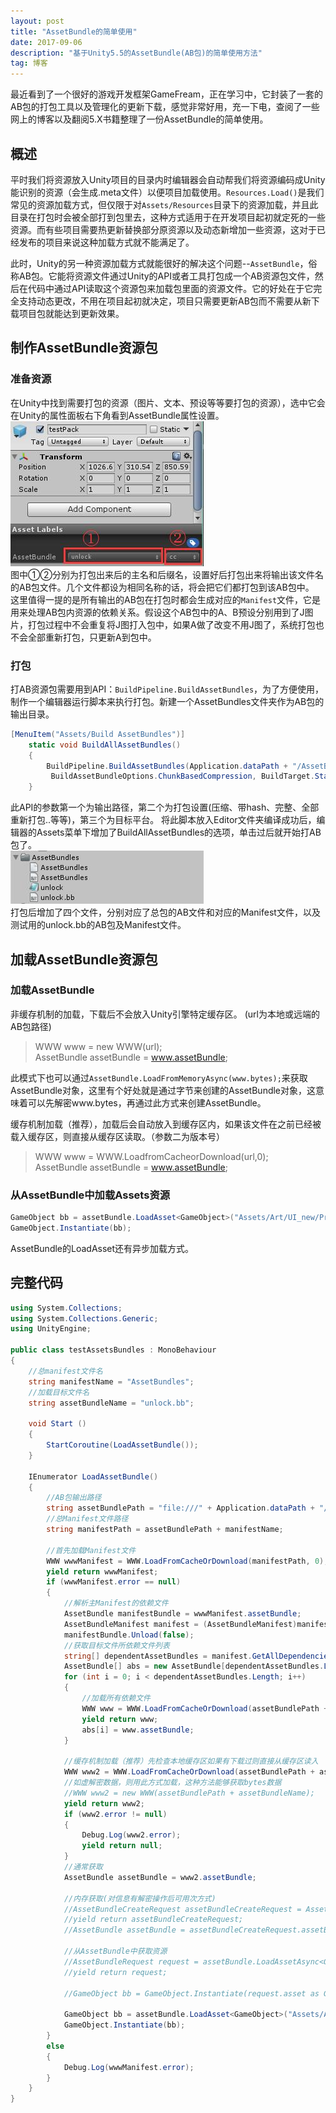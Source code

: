 ```yaml
---
layout: post
title: "AssetBundle的简单使用"
date: 2017-09-06
description: "基于Unity5.5的AssetBundle(AB包)的简单使用方法"
tag: 博客 
---   
```


最近看到了一个很好的游戏开发框架GameFream，正在学习中，它封装了一套的AB包的打包工具以及管理化的更新下载，感觉非常好用，充一下电，查阅了一些网上的博客以及翻阅5.X书籍整理了一份AssetBundle的简单使用。


## 概述
平时我们将资源放入Unity项目的目录内时编辑器会自动帮我们将资源编码成Unity能识别的资源（会生成.meta文件）以便项目加载使用。`Resources.Load()`是我们常见的资源加载方式，但仅限于对`Assets/Resources`目录下的资源加载，并且此目录在打包时会被全部打到包里去，这种方式适用于在开发项目起初就定死的一些资源。而有些项目需要热更新替换部分原资源以及动态新增加一些资源，这对于已经发布的项目来说这种加载方式就不能满足了。  

此时，Unity的另一种资源加载方式就能很好的解决这个问题--`AssetBundle`，俗称AB包。它能将资源文件通过Unity的API或者工具打包成一个AB资源包文件，然后在代码中通过API读取这个资源包来加载包里面的资源文件。它的好处在于它完全支持动态更改，不用在项目起初就决定，项目只需要更新AB包而不需要从新下载项目包就能达到更新效果。  

## 制作AssetBundle资源包
### 准备资源
在Unity中找到需要打包的资源（图片、文本、预设等等要打包的资源），选中它会在Unity的属性面板右下角看到AssetBundle属性设置。  
![AssetBundle属性设置](/images/posts/posts-20170906/01.jpg)  
图中①②分别为打包出来后的主名和后缀名，设置好后打包出来将输出该文件名的AB包文件。几个文件都设为相同名称的话，将会把它们都打包到该AB包中。  
这里值得一提的是所有输出的AB包在打包时都会生成对应的`Manifest`文件，它是用来处理AB包内资源的依赖关系。假设这个AB包中的A、B预设分别用到了J图片，打包过程中不会重复将J图打入包中，如果A做了改变不用J图了，系统打包也不会全部重新打包，只更新A到包中。

### 打包
打AB资源包需要用到API：`BuildPipeline.BuildAssetBundles`，为了方便使用，制作一个编辑器运行脚本来执行打包。新建一个AssetBundles文件夹作为AB包的输出目录。  
```csharp
[MenuItem("Assets/Build AssetBundles")]
    static void BuildAllAssetBundles()
    { 
        BuildPipeline.BuildAssetBundles(Application.dataPath + "/AssetBundles",
         BuildAssetBundleOptions.ChunkBasedCompression, BuildTarget.StandaloneWindows);
    }
```
此API的参数第一个为输出路径，第二个为打包设置(压缩、带hash、完整、全部重新打包..等等)，第三个为目标平台。
将此脚本放入Editor文件夹编译成功后，编辑器的Assets菜单下增加了BuildAllAssetBundles的选项，单击过后就开始打AB包了。  
![AB包输出目录](/images/posts/posts-20170906/02.jpg)  
打包后增加了四个文件，分别对应了总包的AB文件和对应的Manifest文件，以及测试用的unlock.bb的AB包及Manifest文件。  

## 加载AssetBundle资源包

### 加载AssetBundle  
非缓存机制的加载，下载后不会放入Unity引擎特定缓存区。 (url为本地或远端的AB包路径)
>WWW www = new WWW(url);  
AssetBundle assetBundle = www.assetBundle;

此模式下也可以通过`AssetBundle.LoadFromMemoryAsync(www.bytes);`来获取AssetBundle对象，这里有个好处就是通过字节来创建的AssetBundle对象，这意味着可以先解密www.bytes，再通过此方式来创建AssetBundle。

缓存机制加载（推荐），加载后会自动放入到缓存区内，如果该文件在之前已经被载入缓存区，则直接从缓存区读取。（参数二为版本号）
>WWW www = WWW.LoadfromCacheorDownload(url,0);  
AssetBundle assetBundle = www.assetBundle;

### 从AssetBundle中加载Assets资源

```csharp
GameObject bb = assetBundle.LoadAsset<GameObject>("Assets/Art/UI_new/Prefab/Canvas_Unlock.prefab");
GameObject.Instantiate(bb);
```
AssetBundle的LoadAsset还有异步加载方式。

## 完整代码
```csharp
using System.Collections;
using System.Collections.Generic;
using UnityEngine;

public class testAssetsBundles : MonoBehaviour
{
    //总manifest文件名
    string manifestName = "AssetBundles";
    //加载目标文件名
    string assetBundleName = "unlock.bb";

    void Start ()
    {
        StartCoroutine(LoadAssetBundle());
    }

    IEnumerator LoadAssetBundle()
    {
        //AB包输出路径
        string assetBundlePath = "file:///" + Application.dataPath + "/AssetBundles/";
        //总Manifest文件路径
        string manifestPath = assetBundlePath + manifestName;

        //首先加载Manifest文件
        WWW wwwManifest = WWW.LoadFromCacheOrDownload(manifestPath, 0);
        yield return wwwManifest;
        if (wwwManifest.error == null)
        {
            //解析主Manifest的依赖文件
            AssetBundle manifestBundle = wwwManifest.assetBundle;
            AssetBundleManifest manifest = (AssetBundleManifest)manifestBundle.LoadAsset("AssetBundleManifest");
            manifestBundle.Unload(false);
            //获取目标文件所依赖文件列表
            string[] dependentAssetBundles = manifest.GetAllDependencies(assetBundleName);
            AssetBundle[] abs = new AssetBundle[dependentAssetBundles.Length];
            for (int i = 0; i < dependentAssetBundles.Length; i++)
            {
                //加载所有依赖文件
                WWW www = WWW.LoadFromCacheOrDownload(assetBundlePath + dependentAssetBundles[i], 0);
                yield return www;
                abs[i] = www.assetBundle;
            }
            
            //缓存机制加载（推荐）先检查本地缓存区如果有下载过则直接从缓存区读入
            WWW www2 = WWW.LoadFromCacheOrDownload(assetBundlePath + assetBundleName, 2);
            //如虚解密数据，则用此方式加载，这种方法能够获取bytes数据
            //WWW www2 = new WWW(assetBundlePath + assetBundleName);
            yield return www2;
            if (www2.error != null)
            {
                Debug.Log(www2.error);
                yield return null;
            }
            //通常获取
            AssetBundle assetBundle = www2.assetBundle;

            //内存获取(对信息有解密操作后可用次方式)
            //AssetBundleCreateRequest assetBundleCreateRequest = AssetBundle.LoadFromMemoryAsync(www2.bytes);
            //yield return assetBundleCreateRequest;
            //AssetBundle assetBundle = assetBundleCreateRequest.assetBundle;

            //从AssetBundle中获取资源
            //AssetBundleRequest request = assetBundle.LoadAssetAsync<GameObject>("Assets/Art/UI_new/Prefab/Canvas_Unlock.prefab");
            //yield return request;

            //GameObject bb = GameObject.Instantiate(request.asset as GameObject);

            GameObject bb = assetBundle.LoadAsset<GameObject>("Assets/Art/UI_new/Prefab/Canvas_Unlock.prefab");
            GameObject.Instantiate(bb);
        }
        else
        {
            Debug.Log(wwwManifest.error);
        }
    }
}
```

